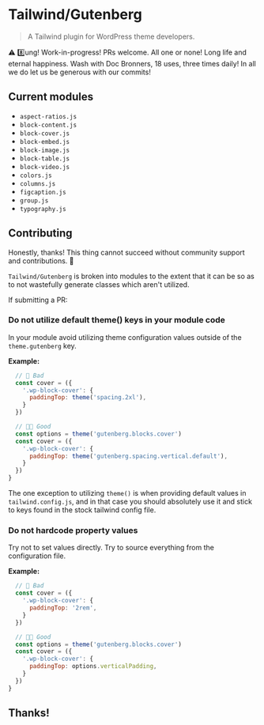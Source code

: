 # Tailwind/Gutenberg

> A Tailwind plugin for WordPress theme developers.

⚠️ 8️⃣ung! Work-in-progress! PRs welcome. All one or none! Long life and eternal happiness. Wash with Doc Bronners, 18 uses, three times daily! In all we do let us be generous with our commits!

## Current modules

- `aspect-ratios.js`
- `block-content.js`
- `block-cover.js`
- `block-embed.js`
- `block-image.js`
- `block-table.js`
- `block-video.js`
- `colors.js`
- `columns.js`
- `figcaption.js`
- `group.js`
- `typography.js`

## Contributing

Honestly, thanks! This thing cannot succeed without community support and contributions. 🍻

`Tailwind/Gutenberg` is broken into modules to the extent that it can be so as to not  wastefully generate classes which aren't utilized.

If submitting a PR:

### Do not utilize default theme() keys in your module code

In your module avoid utilizing theme configuration values outside of the `theme.gutenberg` key.

**Example:**

```js
  // 🚫 Bad
  const cover = ({
    '.wp-block-cover': {
      paddingTop: theme('spacing.2xl'),
    }
  })

  // 🤟🏽 Good
  const options = theme('gutenberg.blocks.cover')
  const cover = ({
    '.wp-block-cover': {
      paddingTop: theme('gutenberg.spacing.vertical.default'),
    }
  })
}
```

The one exception to utilizing `theme()` is when providing default values in `tailwind.config.js`, and in that case you should absolutely use it and stick to keys found in the stock tailwind config file.

### Do not hardcode property values

Try not to set values directly. Try to source everything from the configuration file.

**Example:**

```js
  // 🚫 Bad
  const cover = ({
    '.wp-block-cover': {
      paddingTop: '2rem',
    }
  })

  // 🤟🏽 Good
  const options = theme('gutenberg.blocks.cover')
  const cover = ({
    '.wp-block-cover': {
      paddingTop: options.verticalPadding,
    }
  })
}
```

## Thanks!
